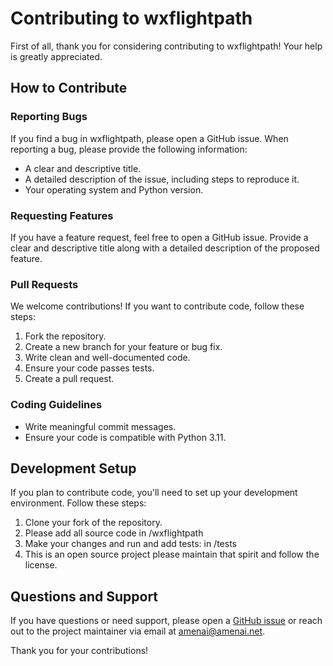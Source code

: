 # Contributing to wxflightpath

First of all, thank you for considering contributing to wxflightpath! Your help is greatly appreciated.

## How to Contribute

### Reporting Bugs

If you find a bug in wxflightpath, please open a GitHub issue. When reporting a bug, please provide the following information:

- A clear and descriptive title.
- A detailed description of the issue, including steps to reproduce it.
- Your operating system and Python version.

### Requesting Features

If you have a feature request, feel free to open a GitHub issue. Provide a clear and descriptive title along with a detailed description of the proposed feature.

### Pull Requests

We welcome contributions! If you want to contribute code, follow these steps:

1. Fork the repository.
2. Create a new branch for your feature or bug fix.
3. Write clean and well-documented code.
4. Ensure your code passes tests.
5. Create a pull request.

### Coding Guidelines

- Write meaningful commit messages.
- Ensure your code is compatible with Python 3.11.

## Development Setup

If you plan to contribute code, you'll need to set up your development environment. Follow these steps:

1. Clone your fork of the repository.
2. Please add all source code in /wxflightpath
3. Make your changes and run and add tests: in /tests
4. This is an open source project please maintain that spirit and follow the license.

## Questions and Support

If you have questions or need support, please open a [GitHub issue](https://github.com/amenai1979/wxflightpath/issues) or reach out to the project maintainer via email at amenai@amenai.net.

Thank you for your contributions!
